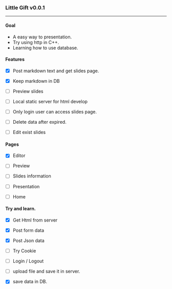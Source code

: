 ### Little Gift v0.0.1
---

#### Goal
- A easy way to presentation.
- Try using http in C++.
- Learning how to use database.

#### Features
- [X] Post markdown text and get slides page.
- [X] Keep markdown in DB
- [ ] Preview slides
- [ ] Local static server for html develop
- [ ] Only login user can access slides page.
- [ ] Delete data after expired.
- [ ] Edit exist slides


#### Pages
- [X] Editor
- [ ] Preview
- [ ] Slides information 
- [ ] Presentation
- [ ] Home


#### Try and learn.
- [X] Get Html from server
- [X] Post form data
- [X] Post Json data
- [ ] Try Cookie
- [ ] Login / Logout
- [ ] upload file and save it in server.
- [X] save data in DB.


